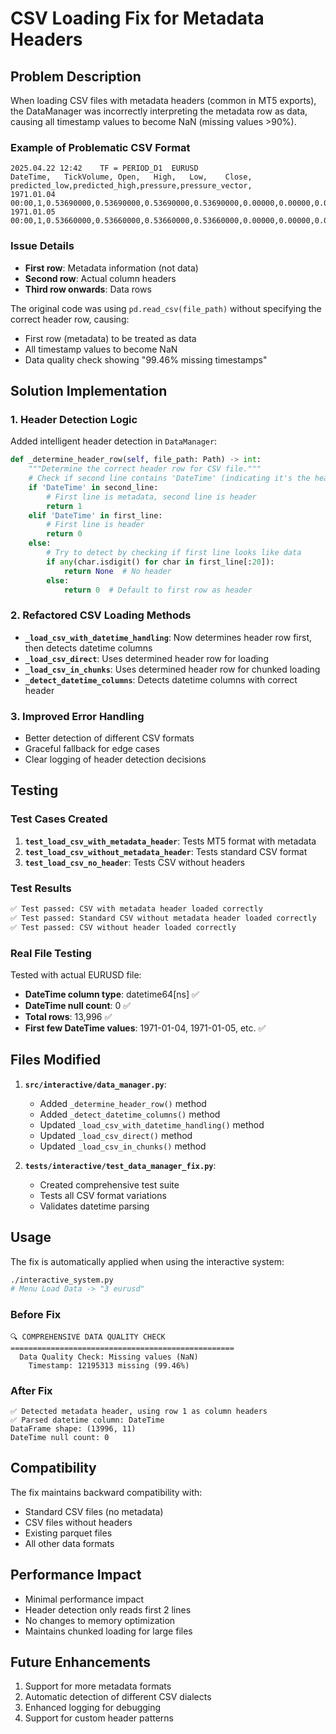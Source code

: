 # CSV Loading Fix for Metadata Headers

## Problem Description

When loading CSV files with metadata headers (common in MT5 exports), the DataManager was incorrectly interpreting the metadata row as data, causing all timestamp values to become NaN (missing values >90%).

### Example of Problematic CSV Format

```csv
2025.04.22 12:42	TF = PERIOD_D1	EURUSD
DateTime,	TickVolume,	Open,	High,	Low,	Close,	predicted_low,predicted_high,pressure,pressure_vector,
1971.01.04 00:00,1,0.53690000,0.53690000,0.53690000,0.53690000,0.00000,0.00000,0.00000,0.00000,
1971.01.05 00:00,1,0.53660000,0.53660000,0.53660000,0.53660000,0.00000,0.00000,0.00000,0.00000,
```

### Issue Details

- **First row**: Metadata information (not data)
- **Second row**: Actual column headers
- **Third row onwards**: Data rows

The original code was using `pd.read_csv(file_path)` without specifying the correct header row, causing:
- First row (metadata) to be treated as data
- All timestamp values to become NaN
- Data quality check showing "99.46% missing timestamps"

## Solution Implementation

### 1. Header Detection Logic

Added intelligent header detection in `DataManager`:

```python
def _determine_header_row(self, file_path: Path) -> int:
    """Determine the correct header row for CSV file."""
    # Check if second line contains 'DateTime' (indicating it's the header)
    if 'DateTime' in second_line:
        # First line is metadata, second line is header
        return 1
    elif 'DateTime' in first_line:
        # First line is header
        return 0
    else:
        # Try to detect by checking if first line looks like data
        if any(char.isdigit() for char in first_line[:20]):
            return None  # No header
        else:
            return 0  # Default to first row as header
```

### 2. Refactored CSV Loading Methods

- **`_load_csv_with_datetime_handling`**: Now determines header row first, then detects datetime columns
- **`_load_csv_direct`**: Uses determined header row for loading
- **`_load_csv_in_chunks`**: Uses determined header row for chunked loading
- **`_detect_datetime_columns`**: Detects datetime columns with correct header

### 3. Improved Error Handling

- Better detection of different CSV formats
- Graceful fallback for edge cases
- Clear logging of header detection decisions

## Testing

### Test Cases Created

1. **`test_load_csv_with_metadata_header`**: Tests MT5 format with metadata
2. **`test_load_csv_without_metadata_header`**: Tests standard CSV format
3. **`test_load_csv_no_header`**: Tests CSV without headers

### Test Results

```bash
✅ Test passed: CSV with metadata header loaded correctly
✅ Test passed: Standard CSV without metadata header loaded correctly
✅ Test passed: CSV without header loaded correctly
```

### Real File Testing

Tested with actual EURUSD file:
- **DateTime column type**: datetime64[ns] ✅
- **DateTime null count**: 0 ✅
- **Total rows**: 13,996 ✅
- **First few DateTime values**: 1971-01-04, 1971-01-05, etc. ✅

## Files Modified

1. **`src/interactive/data_manager.py`**:
   - Added `_determine_header_row()` method
   - Added `_detect_datetime_columns()` method
   - Updated `_load_csv_with_datetime_handling()` method
   - Updated `_load_csv_direct()` method
   - Updated `_load_csv_in_chunks()` method

2. **`tests/interactive/test_data_manager_fix.py`**:
   - Created comprehensive test suite
   - Tests all CSV format variations
   - Validates datetime parsing

## Usage

The fix is automatically applied when using the interactive system:

```bash
./interactive_system.py
# Menu Load Data -> "3 eurusd"
```

### Before Fix
```
🔍 COMPREHENSIVE DATA QUALITY CHECK
==================================================
  Data Quality Check: Missing values (NaN)
    Timestamp: 12195313 missing (99.46%)
```

### After Fix
```
✅ Detected metadata header, using row 1 as column headers
✅ Parsed datetime column: DateTime
DataFrame shape: (13996, 11)
DateTime null count: 0
```

## Compatibility

The fix maintains backward compatibility with:
- Standard CSV files (no metadata)
- CSV files without headers
- Existing parquet files
- All other data formats

## Performance Impact

- Minimal performance impact
- Header detection only reads first 2 lines
- No changes to memory optimization
- Maintains chunked loading for large files

## Future Enhancements

1. Support for more metadata formats
2. Automatic detection of different CSV dialects
3. Enhanced logging for debugging
4. Support for custom header patterns
